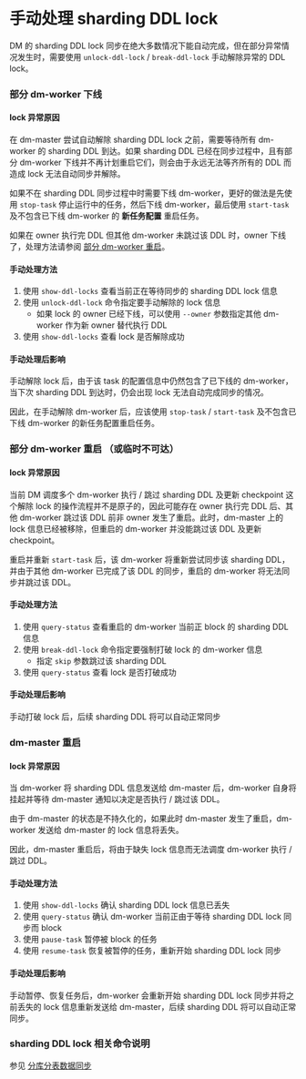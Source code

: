 手动处理 sharding DDL lock
===

DM 的 sharding DDL lock 同步在绝大多数情况下能自动完成，但在部分异常情况发生时，需要使用 `unlock-ddl-lock` / `break-ddl-lock` 手动解除异常的 DDL lock。


### 部分 dm-worker 下线

#### lock 异常原因

在 dm-master 尝试自动解除 sharding DDL lock 之前，需要等待所有 dm-worker 的 sharding DDL 到达。如果 sharding DDL 已经在同步过程中，且有部分 dm-worker 下线并不再计划重启它们，则会由于永远无法等齐所有的 DDL 而造成 lock 无法自动同步并解除。

如果不在 sharding DDL 同步过程中时需要下线 dm-worker，更好的做法是先使用 `stop-task` 停止运行中的任务，然后下线 dm-worker，最后使用 `start-task` 及不包含已下线 dm-worker 的 **新任务配置** 重启任务。

如果在 owner 执行完 DDL 但其他 dm-worker 未跳过该 DDL 时，owner 下线了，处理方法请参阅 [部分 dm-worker 重启](#部分-dm-worker-重启-或临时不可达)。

#### 手动处理方法

1. 使用 `show-ddl-locks` 查看当前正在等待同步的 sharding DDL lock 信息
2. 使用 `unlock-ddl-lock` 命令指定要手动解除的 lock 信息
    * 如果 lock 的 owner 已经下线，可以使用 `--owner` 参数指定其他 dm-worker 作为新 owner 替代执行 DDL
3. 使用 `show-ddl-locks` 查看 lock 是否解除成功

#### 手动处理后影响

手动解除 lock 后，由于该 task 的配置信息中仍然包含了已下线的 dm-worker，当下次 sharding DDL 到达时，仍会出现 lock 无法自动完成同步的情况。

因此，在手动解除 dm-worker 后，应该使用 `stop-task` / `start-task` 及不包含已下线 dm-worker 的新任务配置重启任务。


### 部分 dm-worker 重启 （或临时不可达）

#### lock 异常原因

当前 DM 调度多个 dm-worker 执行 / 跳过 sharding DDL 及更新 checkpoint 这个解除 lock 的操作流程并不是原子的，因此可能存在 owner 执行完 DDL 后、其他 dm-worker 跳过该 DDL 前非 owner 发生了重启。此时，dm-master 上的 lock 信息已经被移除，但重启的 dm-worker 并没能跳过该 DDL 及更新 checkpoint。

重启并重新 `start-task` 后，该 dm-worker 将重新尝试同步该 sharding DDL，并由于其他 dm-worker 已完成了该 DDL 的同步，重启的 dm-worker 将无法同步并跳过该 DDL。

#### 手动处理方法

1. 使用 `query-status` 查看重启的 dm-worker 当前正 block 的 sharding DDL 信息
2. 使用 `break-ddl-lock` 命令指定要强制打破 lock 的 dm-worker 信息
    * 指定 `skip` 参数跳过该 sharding DDL
3. 使用 `query-status` 查看 lock 是否打破成功

#### 手动处理后影响

手动打破 lock 后，后续 sharding DDL 将可以自动正常同步


### dm-master 重启

#### lock 异常原因

当 dm-worker 将 sharding DDL 信息发送给 dm-master 后，dm-worker 自身将挂起并等待 dm-master 通知以决定是否执行 / 跳过该 DDL。

由于 dm-master 的状态是不持久化的，如果此时 dm-master 发生了重启，dm-worker 发送给 dm-master 的 lock 信息将丢失。

因此，dm-master 重启后，将由于缺失 lock 信息而无法调度 dm-worker 执行 / 跳过 DDL。

#### 手动处理方法

1. 使用 `show-ddl-locks` 确认 sharding DDL lock 信息已丢失
2. 使用 `query-status` 确认 dm-worker 当前正由于等待 sharding DDL lock 同步而 block
3. 使用 `pause-task` 暂停被 block 的任务
4. 使用 `resume-task` 恢复被暂停的任务，重新开始 sharding DDL lock 同步

#### 手动处理后影响

手动暂停、恢复任务后，dm-worker 会重新开始 sharding DDL lock 同步并将之前丢失的 lock 信息重新发送给 dm-master，后续 sharding DDL 将可以自动正常同步。

### sharding DDL lock 相关命令说明

参见 [分库分表数据同步](./data-synchronization.md)
